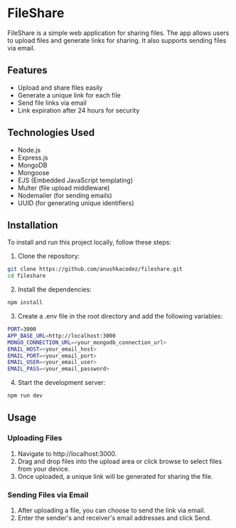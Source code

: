 # FileShare

FileShare is a simple web application for sharing files. The app allows users to upload files and generate links for sharing. It also supports sending files via email.

## Features

- Upload and share files easily
- Generate a unique link for each file
- Send file links via email
- Link expiration after 24 hours for security

## Technologies Used

- Node.js
- Express.js
- MongoDB
- Mongoose
- EJS (Embedded JavaScript templating)
- Multer (file upload middleware)
- Nodemailer (for sending emails)
- UUID (for generating unique identifiers)

## Installation

To install and run this project locally, follow these steps:

1. Clone the repository:
```bash
git clone https://github.com/anushkacodez/fileshare.git
cd fileshare
```

2. Install the dependencies:

```bash
npm install
```

3. Create a .env file in the root directory and add the following variables:

```bash
PORT=3000
APP_BASE_URL=http://localhost:3000
MONGO_CONNECTION_URL=<your_mongodb_connection_url>
EMAIL_HOST=<your_email_host>
EMAIL_PORT=<your_email_port>
EMAIL_USER=<your_email_user>
EMAIL_PASS=<your_email_password>
```

4. Start the development server:
```bash
npm run dev
```

## Usage
### Uploading Files
1. Navigate to http://localhost:3000.
2. Drag and drop files into the upload area or click browse to select files from your device.
3. Once uploaded, a unique link will be generated for sharing the file.

### Sending Files via Email
1. After uploading a file, you can choose to send the link via email.
2. Enter the sender's and receiver's email addresses and click Send.


